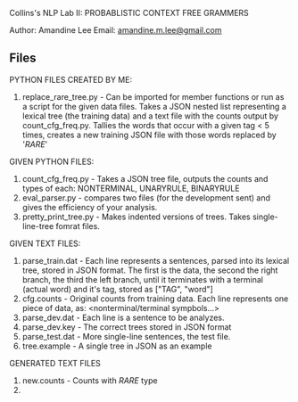 Collins's NLP Lab II: PROBABLISTIC CONTEXT FREE GRAMMERS

Author: Amandine Lee
Email: amandine.m.lee@gmail.com

Files
------
PYTHON FILES CREATED BY ME:

1. replace_rare_tree.py - Can be imported for member functions or run as a script for the given data files. Takes a JSON nested list representing a lexical tree (the training data) and a text file with the counts output by count_cfg_freq.py. Tallies the words that occur with a given tag < 5 times, creates a new training JSON file with those words replaced by '_RARE_'

GIVEN PYTHON FILES:

1. count_cfg_freq.py - Takes a JSON tree file, outputs the counts and types of each: NONTERMINAL, UNARYRULE, BINARYRULE
2. eval_parser.py - compares two files (for the development sent) and gives the efficiency of your analysis. 
3. pretty_print_tree.py - Makes indented versions of trees. Takes single-line-tree fomrat files. 

GIVEN TEXT FILES:
1. parse_train.dat - Each line represents a sentences, parsed into its lexical tree, stored in JSON format. The first is the data, the second the right branch, the third the left branch, until it terminates with a terminal (actual word) and it's tag, stored as ["TAG", "word"]
2. cfg.counts - Original counts from training data. Each line represents one piece of data, as:  <count> <count-type> <nonterminal/terminal sympbols...>
3. parse_dev.dat - Each line is a sentence to be analyzes.
4. parse_dev.key - The correct trees stored in JSON format
5. parse_test.dat - More single-line sentences, the test file. 
6. tree.example - A single tree in JSON as an example

GENERATED TEXT FILES
1. new.counts - Counts with _RARE_ type
2. 
